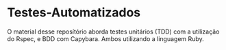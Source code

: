 # Testes-Automatizados

O material desse reposítório aborda testes unitários (TDD) com a utilização do Rspec, e BDD com Capybara.
Ambos utilizando a linguagem Ruby.
